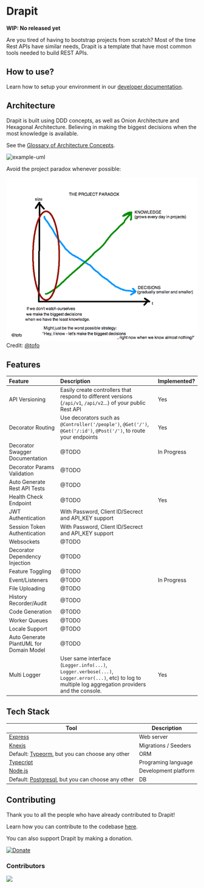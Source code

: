 
# Drapit

**WIP: No released yet**

Are you tired of having to bootstrap projects from scratch? Most of the time Rest APIs have similar needs, Drapit is a template that have most common tools needed to build REST APIs.

## How to use?

Learn how to setup your environment in our [developer documentation](DEVELOPER.md).

## Architecture

Drapit is built using DDD concepts, as well as Onion Architecture and Hexagonal Architecture. Believing in making the biggest decisions when the most knowledge is available.

See the [Glossary of Architecture Concepts](./docs/ARCHITECTURE_CONCEPT_GLOSSARY.md).

![example-uml](http://www.plantuml.com/plantuml/proxy?cache=no&src=https://raw.githubusercontent.com/drapit/drapit/main/docs/diagrams/components.puml)

Avoid the project paradox whenever possible:

![project-paradox](./docs/images/project-paradox.png)
Credit: [@tofo](https://twitter.com/tofo/status/512666251055742977)


## Features

| Feature | Description | Implemented? |
|:--|:--|:--|
| API Versioning | Easily create controllers that respond to different versions (`/api/v1`, `/api/v2`...) of your public Rest API | Yes |
| Decorator Routing | Use decorators such as `@Controller('/people')`, `@Get('/')`, `@Get('/:id')`, `@Post('/')`, to route your endpoints | Yes |
| Decorator Swagger Documentation | @TODO | In Progress |
| Decorator Params Validation | @TODO | |
| Auto Generate Rest API Tests | @TODO | |
| Health Check Endpoint | @TODO | Yes |
| JWT Authentication | With Password, Client ID/Secrect and API_KEY support |  |
| Session Token Authentication | With Password, Client ID/Secrect and API_KEY support | |
| Websockets | @TODO | |
| Decorator Dependency Injection | @TODO | |
| Feature Toggling | @TODO | |
| Event/Listeners | @TODO | In Progress |
| File Uploading | @TODO | |
| History Recorder/Audit | @TODO | |
| Code Generation | @TODO | |
| Worker Queues | @TODO | |
| Locale Support | @TODO | |
| Auto Generate PlantUML for Domain Model | @TODO | |
| Multi Logger | User same interface (`Logger.info(...)`, `Logger.verbose(...)`, `Logger.error(...)`, etc) to log to multiple log aggregation providers and the console. | Yes |
 
## Tech Stack

| Tool | Description |
|--|--|
| [Express](https://expressjs.com/) | Web server |
| [Knexjs](https://knexjs.org/) | Migrations / Seeders |
| Default: [Typeorm](https://typeorm.io/), but you can choose any other | ORM |
| [Typecript](https://www.typescriptlang.org/) | Programing language |
| [Node.js](https://nodejs.org/) | Development platform |
| Default: [Postgresql](https://www.postgresql.org/), but you can choose any other | DB |

## Contributing

Thank you to all the people who have already contributed to Drapit!

Learn how you can contribute to the codebase [here](./CONTRIBUTING.md).

You can also support Drapit by making a donation.

[![Donate](https://img.shields.io/badge/Donate-PayPal-green.svg)](https://www.paypal.com/donate?business=2WRWS8W3V9DLE&no_recurring=0&currency_code=USD)

### Contributors

<a href="https://github.com/drapit/drapit/graphs/contributors">
  <a href="https://github.com/ModestoFiguereo" >
    <img src="https://github.com/ModestoFiguereo.png?size=35">
  </a>
</a>
